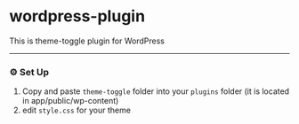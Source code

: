 # wordpress-plugin

This is theme-toggle plugin for WordPress

---
### ⚙️ Set Up

1. Copy and paste `theme-toggle` folder into your `plugins` folder (it is located in app/public/wp-content)
2. edit `style.css` for your theme
